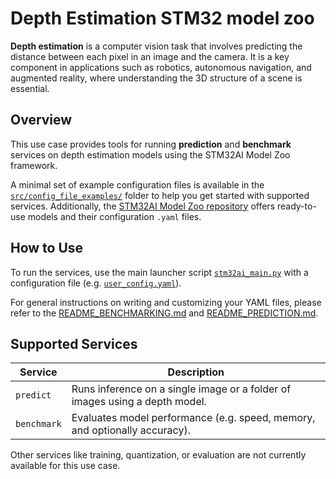 # Depth Estimation STM32 model zoo

**Depth estimation** is a computer vision task that involves predicting the distance between each pixel in an image and the camera. It is a key component in applications such as robotics, autonomous navigation, and augmented reality, where understanding the 3D structure of a scene is essential.


## Overview

This use case provides tools for running **prediction** and **benchmark** services on depth estimation models using the STM32AI Model Zoo framework.

A minimal set of example configuration files is available in the [`src/config_file_examples/`](../src/config_file_examples/) folder to help you get started with supported services. Additionally, the [STM32AI Model Zoo repository](https://github.com/STMicroelectronics/stm32ai-modelzoo/) offers ready-to-use models and their configuration `.yaml` files.


## How to Use

To run the services, use the main launcher script [`stm32ai_main.py`](../stm32ai_main.py) with a configuration file (e.g. [`user_config.yaml`](../user_config.yaml)).

For general instructions on writing and customizing your YAML files, please refer to the [README_BENCHMARKING.md](./README_BENCHMARKING.md) and [README_PREDICTION.md](./README_PREDICTION.md).



## Supported Services

| Service      | Description                                                                 |
|--------------|-----------------------------------------------------------------------------|
| `predict`    | Runs inference on a single image or a folder of images using a depth model. |
| `benchmark`  | Evaluates model performance (e.g. speed, memory, and optionally accuracy).  |

Other services like training, quantization, or evaluation are not currently available for this use case.
